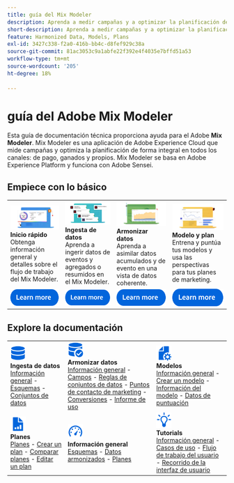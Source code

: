 ```yaml
---
title: guía del Mix Modeler
description: Aprenda a medir campañas y a optimizar la planificación de forma integral en todos los canales con Mix Modeler.
short-description: Aprenda a medir campañas y a optimizar la planificación de forma integral en todos los canales con Mix Modeler.
feature: Harmonized Data, Models, Plans
exl-id: 3427c338-f2a0-416b-bb4c-d8fef929c38a
source-git-commit: 81ac3053c9a1abfe22f392e4f4035e7bffd51a53
workflow-type: tm+mt
source-wordcount: '205'
ht-degree: 18%

---
```


# guía del Adobe Mix Modeler

Esta guía de documentación técnica proporciona ayuda para el Adobe **Mix Modeler**. Mix Modeler es una aplicación de Adobe Experience Cloud que mide campañas y optimiza la planificación de forma integral en todos los canales: de pago, ganados y propios. Mix Modeler se basa en Adobe Experience Platform y funciona con Adobe Sensei.

## Empiece con lo básico

<table style="table-layout:fixed">
  <tr style="border: 0;">
    <td>
    <a href="/help/get-started/about.md"><img src="assets/whatis-mm.png"></a>
    <div><strong>Inicio rápido</strong><br/>Obtenga información general y detalles sobre el flujo de trabajo del Mix Modeler.</div>
    </td>
    <td>
    <a href="/help/ingest-data/overview.md"><img src="assets/data-ingestion-mm.png"></a>
    <div><strong>Ingesta de datos</strong><br/>Aprenda a ingerir datos de eventos y agregados o resumidos en el Mix Modeler.</div>
    </td>
    <td>
    <a href="/help/harmonize-data/overview.md"><img src="assets/plan-mm.png"/></a>
    <div><strong>Armonizar datos</strong><br/>Aprenda a asimilar datos acumulados y de evento en una vista de datos coherente. 
    </div>
    </td>
    <td>
    <a href="/help/models/overview.md"><img src="assets/models-mm.png"></a>
    <div><strong>Modelo y plan</strong><br/>Entrena y puntúa tus modelos y usa las perspectivas para tus planes de marketing.</div>
    </td>
  </tr>
  <tr style="border: 0;">
    <td align="center"><a href="/help/get-started/about.md"><img src="assets/learn-more-button.svg"></a></td>
    <td align="center"><a href="/help/ingest-data/overview.md"><img src="assets/learn-more-button.svg"></a></td>
    <td align="center"><a href="/help/harmonize-data/overview.md"><img src="assets/learn-more-button.svg"></a></td>
    <td align="center"><a href="/help/models/overview.md"><img src="assets/learn-more-button.svg"></a></td>
    </tr>
</table>


## Explore la documentación

<table style="table-layout:auto">
  <tr style="border: 0;">
    <td>
      <img src="assets/Data.svg" width="35px"><br/>
      <strong>Ingesta de datos</strong><br/><a href="/help/ingest-data/overview.md">Información general</a> - <a href="/help/ingest-data/schemas.md">Esquemas</a> - <a href="/help/ingest-data/datasets.md">Conjuntos de datos</a> 
    </td>
    <td>
      <img src="assets/DataCheck.svg" width="35px"><br/>
      <strong>Armonizar datos</strong><br/><a href="/help/harmonize-data/overview.md">Información general</a> - <a href="/help/harmonize-data/fields.md">Campos</a> - <a href="/help/harmonize-data/dataset-rules.md">Reglas de conjuntos de datos</a> - <a href="/help/harmonize-data/marketing-touchpoints.md">Puntos de contacto de marketing</a> - <a href="/help/harmonize-data/conversions.md">Conversiones</a> - <a href="/help/harmonize-data/usage-report.md">Informe de uso</a>  
    </td>
    <td>
      <img src="assets/FileGear.svg" width="35px"><br/>
      <strong>Modelos</strong><br/><a href="/help/models/overview.md">Información general</a> - <a href="/help/models/create.md">Crear un modelo</a> - <a href="/help/models/insights.md">Información del modelo</a> - <a href="/help/models/scoring-data.md">Datos de puntuación</a>
    </td>
  </tr>
  <tr style="border: 0;">
    <td>
      <img src="assets/FileChart.svg" width="35px"><br/>
      <strong>Planes</strong><br/><a href="/help/plans/overview.md">Planes</a> - <a href="/help/plans/create.md">Crear un plan</a> - <a href="/help/plans/compare.md">Comparar planes</a> - <a href="/help/plans/edit.md">Editar un plan</a>
    </td>
    <td>
      <img src="assets/Dashboard.svg" width="35px"><br/>
      <strong>Información general</strong><br/><a href="/help/dashboard/overview.md">Esquemas</a> - <a href="/help/dashboard/harmonized-data.md">Datos armonizados</a> - <a href="/help/dashboard/plans.md">Planes</a>
    </td>
        <td>
      <img src="assets/Learn.svg" width="35px"><br/>
      <strong>Tutorials</strong><br/><a href="https://experienceleague.adobe.com/docs/mix-modeler-learn/tutorials/overview.html?lang=en">Información general</a> - <a href="https://experienceleague.adobe.com/docs/mix-modeler-learn/tutorials/intro/use-cases.html?lang=en">Casos de uso</a> - <a href="https://experienceleague.adobe.com/docs/mix-modeler-learn/tutorials/intro/user-workflow.html?lang=en">Flujo de trabajo del usuario</a> - <a href="https://experienceleague.adobe.com/docs/mix-modeler-learn/tutorials/intro/user-interface-tour.html?lang=en">Recorrido de la interfaz de usuario</a>
    </td>
  </tr>
</table>
